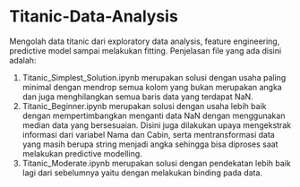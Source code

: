 # Titanic-Data-Analysis
Mengolah data titanic dari exploratory data analysis, feature engineering, predictive model sampai melakukan fitting. Penjelasan file yang ada disini adalah:
1. Titanic_Simplest_Solution.ipynb merupakan solusi dengan usaha paling minimal dengan mendrop semua kolom yang bukan merupakan angka dan juga menghilangkan semua baris data yang terdapat NaN.
2. Titanic_Beginner.ipynb merupakan solusi dengan usaha lebih baik dengan mempertimbangkan menganti data NaN dengan menggunakan median data yang bersesuaian. Disini juga dilakukan upaya mengekstrak informasi dari variabel Nama dan Cabin, serta mentransformasi data yang masih berupa string menjadi angka sehingga bisa diproses saat melakukan predictive modelling.
3. Titanic_Moderate.ipynb merupakan solusi dengan pendekatan lebih baik lagi dari sebelumnya yaitu dengan melakukan binding pada data.
